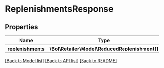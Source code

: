 # ReplenishmentsResponse

## Properties
Name | Type | Description | Notes
------------ | ------------- | ------------- | -------------
**replenishments** | [**\Bol\Retailer\Model\ReducedReplenishment[]**](ReducedReplenishment.md) |  | 

[[Back to Model list]](../../README.md#documentation-for-models) [[Back to API list]](../../README.md#documentation-for-api-endpoints) [[Back to README]](../../README.md)


